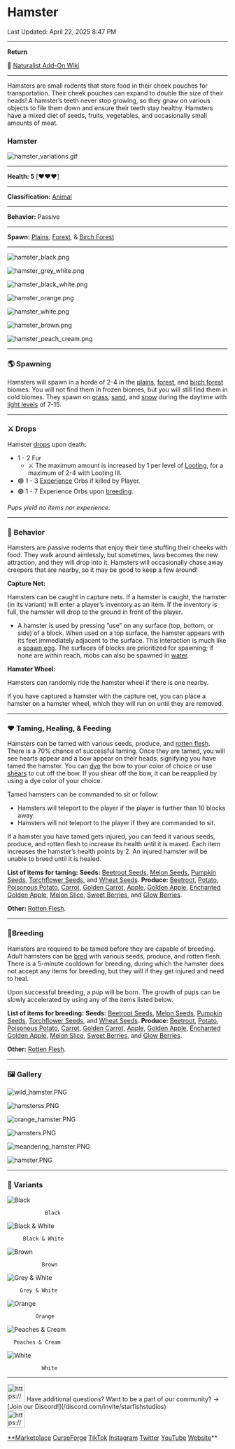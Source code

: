 # Hamster

Last Updated: April 22, 2025 8:47 PM

---

**Return**

🐻 [Naturalist Add-On Wiki](/www.notion.so/1a7a9a61c3f1800c8e32e893d6e7f430?pvs=21)

---

Hamsters are small rodents that store food in their cheek pouches for transportation. Their cheek pouches can expand to double the size of their heads! A hamster’s teeth never stop growing, so they gnaw on various objects to file them down and ensure their teeth stay healthy. Hamsters have a mixed diet of seeds, fruits, vegetables, and occasionally small amounts of meat.

<aside>

### **Hamster**

![hamster_variations.gif](hamster_variations.gif)

---

**Health: 5** [♥️♥️♥️]

---

**Classification:** [Animal](/minecraft.fandom.com/wiki/Animal)

---

**Behavior:** Passive

---

**Spawn:** [Plains](/minecraft.wiki/w/Plains), [Forest](/minecraft.wiki/w/Forest), & [Birch Forest](/minecraft.wiki/w/Birch_Forest)

---

![hamster_black.png](hamster_black.png)

![hamster_grey_white.png](hamster_grey_white.png)

![hamster_black_white.png](hamster_black_white.png)

![hamster_orange.png](hamster_orange.png)

![hamster_white.png](hamster_white.png)

![hamster_brown.png](hamster_brown.png)

![hamster_peach_cream.png](hamster_peach_cream.png)

</aside>

---

### 🌎 Spawning

Hamsters will spawn in a horde of 2-4 in the [plains](/minecraft.wiki/w/Plains), [forest](/minecraft.wiki/w/Forest), and [birch forest](/minecraft.wiki/w/Birch_Forest) biomes. You will not find them in frozen biomes, but you will still find them in cold biomes. They spawn on [grass](/minecraft.fandom.com/wiki/Grass_Block), [sand](/minecraft.wiki/w/Sand), and [snow](/minecraft.wiki/w/Snow_Block) during the daytime with [light levels](/minecraft.fandom.com/wiki/Light) of 7-15.

---

### ⚔️ Drops

Hamster [drops](/minecraft.fandom.com/wiki/Drops) upon death:

- 1 - 2 Fur
    - ⚔️ The maximum amount is increased by 1 per level of [Looting](/minecraft.fandom.com/wiki/Looting), for a maximum of 2-4 with Looting III.
- 🟢 1 - 3 [Experience](/minecraft.fandom.com/wiki/Experience) Orbs if killed by Player.
- 🟢 1 - 7 Experience Orbs upon [breeding](/minecraft.fandom.com/wiki/Breeding).

*Pups yield no items nor experience.*

---

### 🧠 Behavior

Hamsters are passive rodents that enjoy their time stuffing their cheeks with food. They walk around aimlessly, but sometimes, lava becomes the new attraction, and they will drop into it. Hamsters will occasionally chase away creepers that are nearby, so it may be good to keep a few around!

**Capture Net:**

Hamsters can be caught in capture nets. If a hamster is caught, the hamster (in its variant) will enter a player’s inventory as an item. If the inventory is full, the hamster will drop to the ground in front of the player.

- A hamster is used by pressing ”use” on any surface (top, bottom, or side) of a block. When used on a top surface, the hamster appears with its feet immediately adjacent to the surface. This interaction is much like a [spawn egg](/minecraft.fandom.com/wiki/Spawn_Egg). The surfaces of blocks are prioritized for spawning; if none are within reach, mobs can also be spawned in [water](/minecraft.fandom.com/wiki/Water).

**Hamster Wheel:**

Hamsters can randomly ride the hamster wheel if there is one nearby. 

If you have captured a hamster with the capture net, you can place a hamster on a hamster wheel, which they will run on until they are removed. 

---

### ❤️ Taming, Healing, & Feeding

Hamsters can be tamed with various seeds, produce, and [rotten flesh](/minecraft.wiki/w/Rotten_Flesh). There is a 70% chance of successful taming. Once they are tamed, you will see hearts appear and a bow appear on their heads, signifying you have tamed the hamster. You can [dye](/minecraft.fandom.com/wiki/Dye) the bow to your color of choice or use [shears](/minecraft.fandom.com/wiki/Shears) to cut off the bow. If you shear off the bow, it can be reapplied by using a dye color of your choice.

Tamed hamsters can be commanded to sit or follow:

- Hamsters will teleport to the player if the player is further than 10 blocks away.
- Hamsters will not teleport to the player if they are commanded to sit.

If a hamster you have tamed gets injured, you can feed it various seeds, produce, and rotten flesh to increase its health until it is maxed. Each item increases the hamster’s health points by 2. An injured hamster will be unable to breed until it is healed.

**List of items for taming:**
**Seeds:** [Beetroot Seeds](/minecraft.wiki/w/Beetroot_Seeds), [Melon Seeds](/minecraft.wiki/w/Melon_Seeds), [Pumpkin Seeds](/minecraft.wiki/w/Pumpkin_Seeds), [Torchflower Seeds](/minecraft.wiki/w/Torchflower_Seeds), and [Wheat Seeds](/minecraft.wiki/w/Wheat_Seeds).
**Produce:** [Beetroot](/minecraft.wiki/w/Beetroot), [Potato](/minecraft.wiki/w/Potato), [Poisonous Potato](/minecraft.wiki/w/Poisonous_Potato), [Carrot](/minecraft.wiki/w/Carrot), [Golden Carrot](/minecraft.wiki/w/Golden_Carrot), [Apple](/minecraft.wiki/w/Apple), [Golden Apple](/minecraft.wiki/w/Golden_Apple), [Enchanted Golden Apple](/minecraft.wiki/w/Enchanted_Golden_Apple), [Melon Slice](/minecraft.wiki/w/Melon_Slice), [Sweet Berries](/minecraft.wiki/w/Sweet_Berries), and [Glow Berries](/minecraft.wiki/w/Glow_Berries).

**Other:** [Rotten Flesh](/minecraft.wiki/w/Rotten_Flesh). 

---

### 🥚Breeding

Hamsters are required to be tamed before they are capable of breeding. Adult hamsters can be [bred](/minecraft.fandom.com/wiki/Breeding) with various seeds, produce, and rotten flesh. There is a 5-minute cooldown for breeding, during which the hamster does not accept any items for breeding, but they will if they get injured and need to heal.

Upon successful breeding, a pup will be born. The growth of pups can be slowly accelerated by using any of the items listed below.

**List of items for breeding:**
**Seeds:** [Beetroot Seeds](/minecraft.wiki/w/Beetroot_Seeds), [Melon Seeds](/minecraft.wiki/w/Melon_Seeds), [Pumpkin Seeds](/minecraft.wiki/w/Pumpkin_Seeds), [Torchflower Seeds](/minecraft.wiki/w/Torchflower_Seeds), and [Wheat Seeds](/minecraft.wiki/w/Wheat_Seeds).
**Produce:** [Beetroot](/minecraft.wiki/w/Beetroot), [Potato](/minecraft.wiki/w/Potato), [Poisonous Potato](/minecraft.wiki/w/Poisonous_Potato), [Carrot](/minecraft.wiki/w/Carrot), [Golden Carrot](/minecraft.wiki/w/Golden_Carrot), [Apple](/minecraft.wiki/w/Apple), [Golden Apple](/minecraft.wiki/w/Golden_Apple), [Enchanted Golden Apple](/minecraft.wiki/w/Enchanted_Golden_Apple), [Melon Slice](/minecraft.wiki/w/Melon_Slice), [Sweet Berries](/minecraft.wiki/w/Sweet_Berries), and [Glow Berries](/minecraft.wiki/w/Glow_Berries).

**Other:** [Rotten Flesh](/minecraft.wiki/w/Rotten_Flesh). 

---

### 🖼️ Gallery

![wild_hamster.PNG](wild_hamster.png)

![hamsterss.PNG](hamsterss.png)

![orange_hamster.PNG](orange_hamster.png)

![hamsters.PNG](hamsters.png)

![meandering_hamster.PNG](meandering_hamster.png)

![hamster.PNG](hamster.png)

---

### 🎨 Variants

![                Black](hamster_black.gif)

                Black

![         Black & White](hamster_black_and_white.gif)

         Black & White

![               Brown](hamster_brown.gif)

               Brown

![        Grey & White](hamster_grey_and_white.gif)

        Grey & White

![             Orange](hamster_orange.gif)

             Orange

![      Peaches & Cream](hamster_peaches_and_cream.gif)

      Peaches & Cream

![               White](hamster_white.gif)

               White

---

<aside>
<img src="https://www.notion.so/icons/headset_red.svg" alt="https://www.notion.so/icons/headset_red.svg" width="40px" /> Have additional questions? Want to be a part of our community? → [Join our Discord!](/discord.com/invite/starfishstudios)

</aside>

<aside>
<img src="https://www.notion.so/icons/star_red.svg" alt="https://www.notion.so/icons/star_red.svg" width="40px" />

[**Marketplace](/www.minecraft.net/en-us/marketplace/creator?name=Starfish%20Studios)      [CurseForge](/www.curseforge.com/members/starfish_studios/projects)      [TikTok](/www.tiktok.com/@starfishstudios)      [Instagram](/www.instagram.com/starfishstudiosinc/)      [Twitter](/twitter.com/starfishstudios)      [YouTube](/www.youtube.com/@starfishstudios)      [Website](/starfish-studios.com/)**

</aside>
